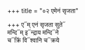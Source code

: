 +++
title = "०२ एमेनं सृजता"

+++
ए᳓म् एनं सृजता सुते᳓  
मन्दि᳓म् इ᳓न्द्राय मन्दि᳓ने  
च᳓क्रिं वि᳓श्वानि च᳓क्रये